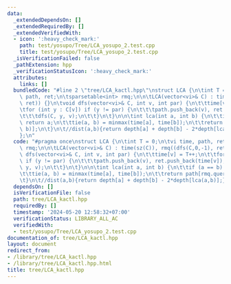 ```yaml
---
data:
  _extendedDependsOn: []
  _extendedRequiredBy: []
  _extendedVerifiedWith:
  - icon: ':heavy_check_mark:'
    path: test/yosupo/Tree/LCA_yosupo_2.test.cpp
    title: test/yosupo/Tree/LCA_yosupo_2.test.cpp
  _isVerificationFailed: false
  _pathExtension: hpp
  _verificationStatusIcon: ':heavy_check_mark:'
  attributes:
    links: []
  bundledCode: "#line 2 \"tree/LCA_kactl.hpp\"\nstruct LCA {\n\tint T = 0;\n\tvi time,\
    \ path, ret;\n\tsparsetable<int> rmq;\n\n\tLCA(vector<vi>& C) : time(sz(C)), rmq((dfs(C,0,-1),\
    \ ret)) {}\n\tvoid dfs(vector<vi>& C, int v, int par) {\n\t\ttime[v] = T++;\n\t\
    \tfor (int y : C[v]) if (y != par) {\n\t\t\tpath.push_back(v), ret.push_back(time[v]);\n\
    \t\t\tdfs(C, y, v);\n\t\t}\n\t}\n\n\tint lca(int a, int b) {\n\t\tif (a == b)\
    \ return a;\n\t\ttie(a, b) = minmax(time[a], time[b]);\n\t\treturn path[rmq.query(a,\
    \ b)];\n\t}\n\t//dist(a,b){return depth[a] + depth[b] - 2*depth[lca(a,b)];}\n\
    };\n"
  code: "#pragma once\nstruct LCA {\n\tint T = 0;\n\tvi time, path, ret;\n\tsparsetable<int>\
    \ rmq;\n\n\tLCA(vector<vi>& C) : time(sz(C)), rmq((dfs(C,0,-1), ret)) {}\n\tvoid\
    \ dfs(vector<vi>& C, int v, int par) {\n\t\ttime[v] = T++;\n\t\tfor (int y : C[v])\
    \ if (y != par) {\n\t\t\tpath.push_back(v), ret.push_back(time[v]);\n\t\t\tdfs(C,\
    \ y, v);\n\t\t}\n\t}\n\n\tint lca(int a, int b) {\n\t\tif (a == b) return a;\n\
    \t\ttie(a, b) = minmax(time[a], time[b]);\n\t\treturn path[rmq.query(a, b)];\n\
    \t}\n\t//dist(a,b){return depth[a] + depth[b] - 2*depth[lca(a,b)];}\n};\n"
  dependsOn: []
  isVerificationFile: false
  path: tree/LCA_kactl.hpp
  requiredBy: []
  timestamp: '2024-05-20 12:58:32+07:00'
  verificationStatus: LIBRARY_ALL_AC
  verifiedWith:
  - test/yosupo/Tree/LCA_yosupo_2.test.cpp
documentation_of: tree/LCA_kactl.hpp
layout: document
redirect_from:
- /library/tree/LCA_kactl.hpp
- /library/tree/LCA_kactl.hpp.html
title: tree/LCA_kactl.hpp
---
```

